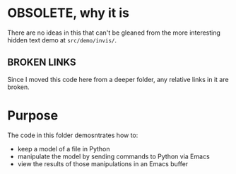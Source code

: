 # OBSOLETE, why it is

There are no ideas in this that can't be gleaned from
the more interesting hidden text demo at `src/demo/invis/`.

## BROKEN LINKS

Since I moved this code here from a deeper folder,
any relative links in it are broken.

# Purpose

The code in this folder demosntrates how to:

* keep a model of a file in Python
* manipulate the model by sending commands to Python via Emacs
* view the results of those manipulations in an Emacs buffer
